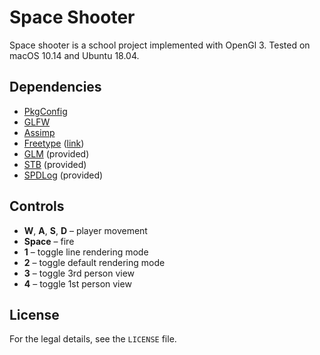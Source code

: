# Space Shooter

Space shooter is a school project implemented with OpenGl 3.
Tested on macOS 10.14 and Ubuntu 18.04.

## Dependencies
- [PkgConfig](https://cmake.org/cmake/help/v3.0/module/FindPkgConfig.html)
- [GLFW](https://www.glfw.org)
- [Assimp](http://www.assimp.org)
- [Freetype](https://www.freetype.org/download.html) ([link](http://ubuntuhandbook.org/index.php/2017/06/install-freetype-2-8-in-ubuntu-16-04-17-04/))
- [GLM](https://glm.g-truc.net/0.9.9/index.html) (provided)
- [STB](https://github.com/nothings/stb) (provided)
- [SPDLog](https://github.com/gabime/spdlog) (provided)

## Controls
- **W**, **A**, **S**, **D** – player movement
- **Space** – fire
- **1** – toggle line rendering mode
- **2** – toggle default rendering mode
- **3** – toggle 3rd person view
- **4** – toggle 1st person view


## License
For the legal details, see the `LICENSE` file.